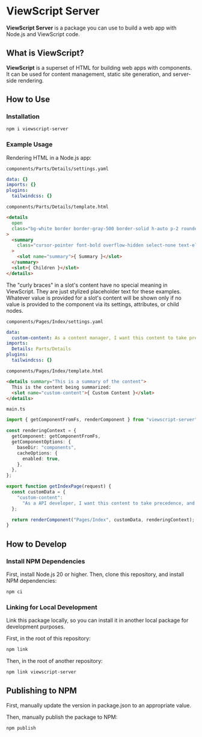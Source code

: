 # ViewScript Server

**ViewScript Server** is a package you can use to build a web app with Node.js and ViewScript code.

## What is ViewScript?

**ViewScript** is a superset of HTML for building web apps with components. It can be used for content management, static site generation, and server-side rendering.

## How to Use

### Installation

```bash
npm i viewscript-server
```

### Example Usage

Rendering HTML in a Node.js app:

`components/Parts/Details/settings.yaml`

```yaml
data: {}
imports: {}
plugins:
  tailwindcss: {}
```

`components/Parts/Details/template.html`

```html
<details
  open
  class="bg-white border border-gray-500 border-solid h-auto p-2 rounded-lg shadow-md"
>
  <summary
    class="cursor-pointer font-bold overflow-hidden select-none text-ellipsis whitespace-nowrap"
  >
    <slot name="summary">{ Summary }</slot>
  </summary>
  <slot>{ Children }</slot>
</details>
```

The "curly braces" in a slot's content have no special meaning in ViewScript. They are just stylized placeholder text for these examples. Whatever value is provided for a slot's content will be shown only if no value is provided to the component via its settings, attributes, or child nodes.

`components/Pages/Index/settings.yaml`

```yaml
data:
  custom-content: As a content manager, I want this content to take precedence, and it does!
imports:
  Details: Parts/Details
plugins:
  tailwindcss: {}
```

`components/Pages/Index/template.html`

```html
<details summary="This is a summary of the content">
  This is the content being summarized:
  <slot name="custom-content">{ Custom Content }</slot>
</details>
```

`main.ts`

```ts
import { getComponentFromFs, renderComponent } from "viewscript-server";

const renderingContext = {
  getComponent: getComponentFromFs,
  getComponentOptions: {
    baseDir: "components",
    cacheOptions: {
      enabled: true,
    },
  },
};

export function getIndexPage(request) {
  const customData = {
    "custom-content":
      "As a API developer, I want this content to take precedence, and it does!",
  };

  return renderComponent("Pages/Index", customData, renderingContext);
}
```

## How to Develop

### Install NPM Dependencies

First, install Node.js 20 or higher. Then, clone this repository, and install NPM dependencies:

```bash
npm ci
```

### Linking for Local Development

Link this package locally, so you can install it in another local package for development purposes.

First, in the root of this repository:

```bash
npm link
```

Then, in the root of another repository:

```bash
npm link viewscript-server
```

## Publishing to NPM

First, manually update the version in package.json to an appropriate value.

Then, manually publish the package to NPM:

```bash
npm publish
```
